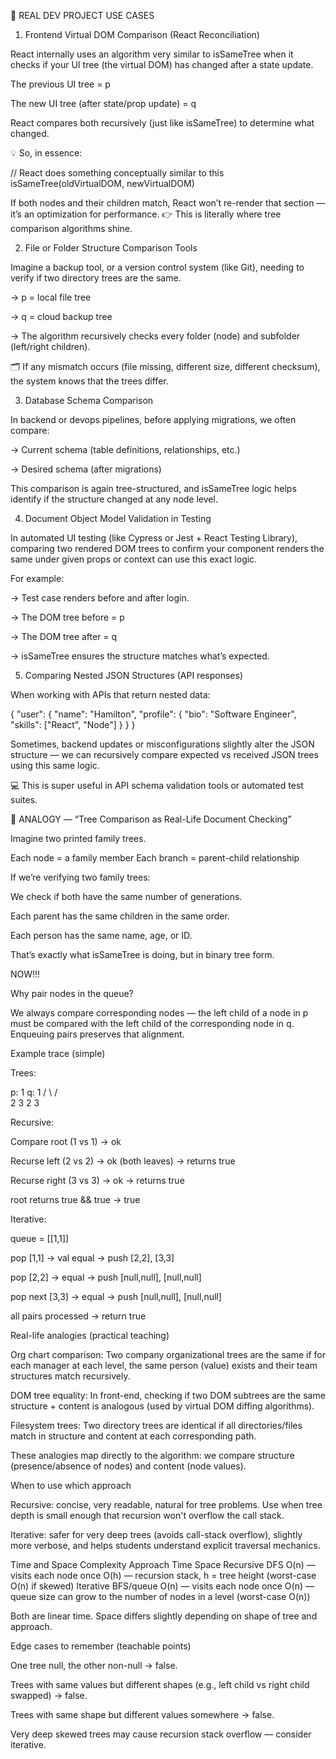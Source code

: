 🧩 REAL DEV PROJECT USE CASES
1. Frontend Virtual DOM Comparison (React Reconciliation)

React internally uses an algorithm very similar to isSameTree when it checks if your UI tree (the virtual DOM) has changed after a state update.

The previous UI tree = p

The new UI tree (after state/prop update) = q

React compares both recursively (just like isSameTree) to determine what changed.

💡 So, in essence:

// React does something conceptually similar to this
isSameTree(oldVirtualDOM, newVirtualDOM)


If both nodes and their children match, React won’t re-render that section — it’s an optimization for performance.
👉 This is literally where tree comparison algorithms shine.

2. File or Folder Structure Comparison Tools

Imagine a backup tool, or a version control system (like Git), needing to verify if two directory trees are the same.

-> p = local file tree

-> q = cloud backup tree

-> The algorithm recursively checks every folder (node) and subfolder (left/right children).

🗂 If any mismatch occurs (file missing, different size, different checksum), the system knows that the trees differ.

3. Database Schema Comparison

In backend or devops pipelines, before applying migrations, we often compare:

-> Current schema (table definitions, relationships, etc.)

-> Desired schema (after migrations)

This comparison is again tree-structured, and isSameTree logic helps identify if the structure changed at any node level.

4. Document Object Model Validation in Testing

In automated UI testing (like Cypress or Jest + React Testing Library), comparing two rendered DOM trees to confirm your component renders the same under given props or context can use this exact logic.

For example:

-> Test case renders <UserCard /> before and after login.

-> The DOM tree before = p

-> The DOM tree after = q

-> isSameTree ensures the structure matches what’s expected.

5. Comparing Nested JSON Structures (API responses)

When working with APIs that return nested data:

{
  "user": {
    "name": "Hamilton",
    "profile": {
      "bio": "Software Engineer",
      "skills": ["React", "Node"]
    }
  }
}


Sometimes, backend updates or misconfigurations slightly alter the JSON structure — we can recursively compare expected vs received JSON trees using this same logic.

💻 This is super useful in API schema validation tools or automated test suites.

🧠 ANALOGY — “Tree Comparison as Real-Life Document Checking”

Imagine two printed family trees.

Each node = a family member
Each branch = parent-child relationship

If we’re verifying two family trees:

We check if both have the same number of generations.

Each parent has the same children in the same order.

Each person has the same name, age, or ID.

That’s exactly what isSameTree is doing, but in binary tree form.

NOW!!!

Why pair nodes in the queue?

We always compare corresponding nodes — the left child of a node in p must be compared with the left child of the corresponding node in q. Enqueuing pairs preserves that alignment.

Example trace (simple)

Trees:

p:   1         q:   1
     / \             / \
    2   3           2   3


Recursive:

Compare root (1 vs 1) → ok

Recurse left (2 vs 2) → ok (both leaves) → returns true

Recurse right (3 vs 3) → ok → returns true

root returns true && true → true

Iterative:

queue = [[1,1]]

pop [1,1] → val equal → push [2,2], [3,3]

pop [2,2] → equal → push [null,null], [null,null]

pop next [3,3] → equal → push [null,null], [null,null]

all pairs processed → return true

Real-life analogies (practical teaching)

Org chart comparison: Two company organizational trees are the same if for each manager at each level, the same person (value) exists and their team structures match recursively.

DOM tree equality: In front-end, checking if two DOM subtrees are the same structure + content is analogous (used by virtual DOM diffing algorithms).

Filesystem trees: Two directory trees are identical if all directories/files match in structure and content at each corresponding path.

These analogies map directly to the algorithm: we compare structure (presence/absence of nodes) and content (node values).

When to use which approach

Recursive: concise, very readable, natural for tree problems. Use when tree depth is small enough that recursion won't overflow the call stack.

Iterative: safer for very deep trees (avoids call-stack overflow), slightly more verbose, and helps students understand explicit traversal mechanics.

Time and Space Complexity
Approach	Time	Space
Recursive DFS	O(n) — visits each node once	O(h) — recursion stack, h = tree height (worst-case O(n) if skewed)
Iterative BFS/queue	O(n) — visits each node once	O(n) — queue size can grow to the number of nodes in a level (worst-case O(n))

Both are linear time. Space differs slightly depending on shape of tree and approach.

Edge cases to remember (teachable points)

One tree null, the other non-null → false.

Trees with same values but different shapes (e.g., left child vs right child swapped) → false.

Trees with same shape but different values somewhere → false.

Very deep skewed trees may cause recursion stack overflow — consider iterative.